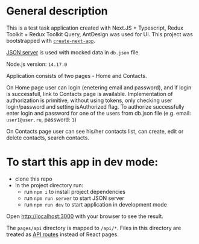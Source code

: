 # General description

This is a test task application created with Next.JS + Typescript, Redux Toolkit + Redux Toolkit Query, AntDesign was used for UI.
This project was bootstrapped with [`create-next-app`](https://github.com/vercel/next.js/tree/canary/packages/create-next-app).

[JSON server](https://github.com/typicode/json-server) is used with mocked data in `db.json` file.

Node.js version: `14.17.0`

Application consists of two pages - Home and Contacts.

On Home page user can login (enetering email and password), and if login is successfull, link to Contacts page is available.
Implementation of authorization is primitive, without using tokens, only checking user login/password and setting isAuthorized flag.
To authorize successfully enter login and password for one of the users from db.json file (e.g. email: `user1@user.ru`, password: `1`)

On Contacts page user can see his/her contacts list, can create, edit or delete contacts, search contacts.

# To start this app in dev mode:

- clone this repo
- In the project directory run:
  - run `npm i` to install project dependencies
  - run `npm run server` to start JSON server
  - run `npm run dev` to start application in development mode

Open [http://localhost:3000](http://localhost:3000) with your browser to see the result.


The `pages/api` directory is mapped to `/api/*`. Files in this directory are treated as [API routes](https://nextjs.org/docs/api-routes/introduction) instead of React pages.

